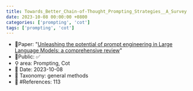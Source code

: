 ```yaml
---
title: Towards_Better_Chain-of-Thought_Prompting_Strategies__A_Survey
date: 2023-10-08 00:00:00 +0800
categories: ['prompting', 'cot']
tags: ['prompting', 'cot']
---
```


- 📙Paper: "[Unleashing the potential of prompt engineering in Large Language Models: a comprehensive review](https://www.semanticscholar.org/paper/Unleashing-the-potential-of-prompt-engineering-in-a-Chen-Zhang/595c8d39a6155354fd7d8f62a4441be5c82e68da)"
- 🔑Public: ✅
- ⚲ area: Prompting, Cot
- 📅 Date: 2023-10-08
- 🔎 Taxonomy: general methods
- 📝 #References: 113
